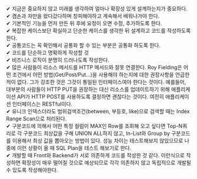 ✔ 지금은 중요하지 않고 미래를 생각하여 얼마나 확장성 있게 설계하는지가 중요하다.   
✔ 겸손과 자만을 왔다갔다하며 창피해야하고 계속해서 배워나가야 한다.   
✔ 기본적인 기능을 먼저 만든 뒤 후에 요청이 오면 수정, 추가하도록 한다.   
✔ 복잡한 케이스보단 확실하고 단순한 케이스를 생각한 뒤 설계하고 코드를 작성하도록 한다.   
✔ 공통코드는 꼭 확인해서 공통화 할 수 있는 부분은 공통화 하도록 한다.   
✔ 코드를 단순하고 명확하게 작성할 것   
✔ 비즈니스 로직이 분명히 드러나도록 작성한다.   
✔ 많은 사람들이 리소스 메서드를 HTTP 메서드와 잘못 연결한다. 
Roy Fielding은 어떤 조건에서 어떤 방법(Get/Post/Put...)을 사용해야 하는지에 대한 권장사항을 언급한 적이 없다.
그가 강조한 것은 그것이 통일된 인터페이스여야 한다는 것이다.
예를들어, 대부분의 사람들이 HTTP PUT을 권장하는 대신 리소스를 업데이트하기 위해 애플리케이션 API가 HTTP POST를
사용하도록 결정하면 괜찮다는 것이다. 여전히 애플리케이션 인터페이스는 RESTful이다.   
✔ 유니크 인덱스더라도 범위검색조건(between, 부등호, like)으로 검색할 때는 Index Range Scan으로 처리된다.   
✔ 구분코드에 의해서 어떤 특정 컬럼이 MAX인 Row를 조회해 오고 싶다면 Top-N쿼리로 각 구분코드 최상값을 구해 
UNION ALL하지 않고, In-List와 Group by 구분코드를 이용해서 최상 값을 뽑아오는 방법이 있다.
성능 차이는 테스트해보지 않았으므로 나중에 이런 상황이 올 때 SQL Plan을 테스트 해보기로 한다.   
✔ 개발할 때 Front와 Backend가 서로 의존하게 코드를 작성한 것 같다. 이런식으로 작성하면 확장성이 매우 떨어질 것으로
예상되므로 각각 의존하지 않고 독립적으로 개발될 수 있도록 작성해야한다.